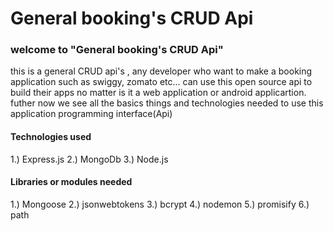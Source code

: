 # General booking's CRUD Api
### welcome to "General booking's CRUD Api"
this is a general CRUD api's , any developer who want to make a booking application such as swiggy, zomato etc... can use this open source api to build their apps no matter is it a web application or android applicartion.
futher now we see all the basics things and technologies needed to use this application programming interface(Api)

#### Technologies used
1.) Express.js
2.) MongoDb
3.) Node.js

#### Libraries or modules needed
1.) Mongoose
2.) jsonwebtokens
3.) bcrypt
4.) nodemon
5.) promisify
6.) path

